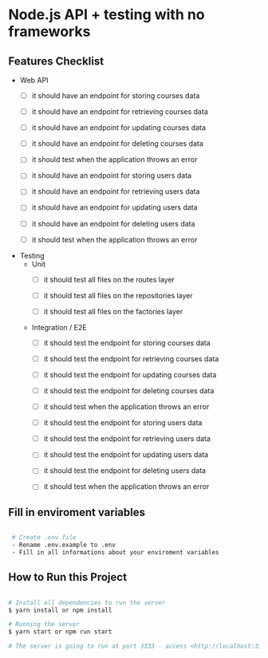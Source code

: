 # Node.js API + testing with no frameworks

## Features Checklist 

- Web API
    - [ ] it should have an endpoint for storing courses data
    - [ ] it should have an endpoint for retrieving courses data
    - [ ] it should have an endpoint for updating courses data
    - [ ] it should have an endpoint for deleting courses data
    - [ ] it should test when the application throws an error

    - [ ] it should have an endpoint for storing users data
    - [ ] it should have an endpoint for retrieving users data
    - [ ] it should have an endpoint for updating users data
    - [ ] it should have an endpoint for deleting users data
    - [ ] it should test when the application throws an error

- Testing
    - Unit
        - [ ] it should test all files on the routes layer
        - [ ] it should test all files on the repositories layer
        - [ ] it should test all files on the factories layer
      

    - Integration / E2E
        - [ ] it should test the endpoint for storing courses data
        - [ ] it should test the endpoint for retrieving courses data
        - [ ] it should test the endpoint for updating courses data
        - [ ] it should test the endpoint for deleting courses data
        - [ ] it should test when the application throws an error

        - [ ] it should test the endpoint for storing users data
        - [ ] it should test the endpoint for retrieving users data
        - [ ] it should test the endpoint for updating users data
        - [ ] it should test the endpoint for deleting users data
        - [ ] it should test when the application throws an error

## Fill in enviroment variables

```bash

 # Create .env file
 - Rename .env.example to .env
 - Fill in all informations about your enviroment variables

```

## How to Run this Project

```bash

# Install all dependencies to run the server
$ yarn install or npm install

# Running the server
$ yarn start or npm run start

# The server is going to run at port 3333 - access <http://localhost:3333>

```